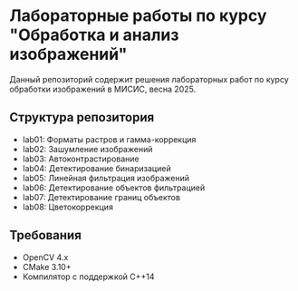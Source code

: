 # Лабораторные работы по курсу "Обработка и анализ изображений"

Данный репозиторий содержит решения лабораторных работ по курсу обработки изображений в МИСИС, весна 2025.

## Структура репозитория

- lab01: Форматы растров и гамма-коррекция
- lab02: Зашумление изображений
- lab03: Автоконтрастирование
- lab04: Детектирование бинаризацией
- lab05: Линейная фильтрация изображений
- lab06: Детектирование объектов фильтрацией
- lab07: Детектирование границ объектов
- lab08: Цветокоррекция

## Требования

- OpenCV 4.x
- CMake 3.10+
- Компилятор с поддержкой C++14
